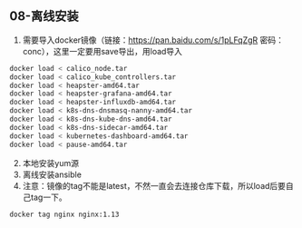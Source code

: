 ## 08-离线安装


1. 需要导入docker镜像（链接：https://pan.baidu.com/s/1pLFqZgR 密码：conc），这里一定要用save导出，用load导入
``` bash
docker load < calico_node.tar
docker load < calico_kube_controllers.tar
docker load < heapster-amd64.tar
docker load < heapster-grafana-amd64.tar
docker load < heapster-influxdb-amd64.tar
docker load < k8s-dns-dnsmasq-nanny-amd64.tar
docker load < k8s-dns-kube-dns-amd64.tar
docker load < k8s-dns-sidecar-amd64.tar
docker load < kubernetes-dashboard-amd64.tar
docker load < pause-amd64.tar
```

2. 本地安装yum源
3. 离线安装ansible
4. 注意：镜像的tag不能是latest，不然一直会去连接仓库下载，所以load后要自己tag一下。
``` bash
docker tag nginx nginx:1.13
```